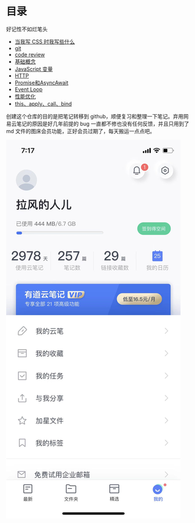 # 目录

好记性不如烂笔头

- [当我写 CSS 时我写些什么](./%E5%BD%93%E6%88%91%E5%86%99%20CSS%20%E6%97%B6%E6%88%91%E5%86%99%E4%BA%9B%E4%BB%80%E4%B9%88/index.md)
- [git](./git/index.md)
- [code review](./code_review/index.md)
- [基础概念](./%E5%9F%BA%E7%A1%80%E6%A6%82%E5%BF%B5/index.md)
- [JavaScript 变量](./JavaScript%20%E5%8F%98%E9%87%8F/index.md)
- [HTTP](./HTTP/index.md)
- [Promise和AsyncAwait](./Promise%E5%92%8CAsyncAwait/index.md)
- [Event Loop](./EventLoop/index.md)
- [性能优化](./%E6%80%A7%E8%83%BD%E4%BC%98%E5%8C%96/index.md)
- [this、apply、call、bind](./this-apply-call-bind/index.md)

创建这个仓库的目的是把笔记转移到 github，顺便复习和整理一下笔记。弃用网易云笔记的原因是好几年前提的 bug 一直都不修也没有任何反馈，并且只用到了 md 文件的图床会员功能，正好会员过期了，每天搬运一点点吧。

![网易有道云笔记统计图](images/%E7%BD%91%E6%98%93%E6%9C%89%E9%81%93%E4%BA%91%E7%AC%94%E8%AE%B0%E7%BB%9F%E8%AE%A1%E5%9B%BE.jpg)
